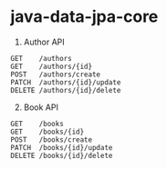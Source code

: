 # java-data-jpa-core

1. Author API

```
GET    /authors
GET    /authors/{id}
POST   /authors/create
PATCH  /authors/{id}/update
DELETE /authors/{id}/delete
```

2. Book API

```
GET    /books
GET    /books/{id}
POST   /books/create
PATCH  /books/{id}/update
DELETE /books/{id}/delete
```
